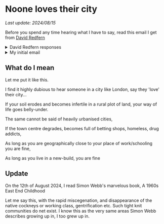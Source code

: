# Noone loves their city

*Last update: 2024/08/15*

Before you spend any time hearing what I have to say, read this email I get from [David Redfern](https://substack.com/@dredfern)

<details><summary>David Redfern responses</summary>
Hello. 
Thank you for your email, and I'm pleased you find my posts interesting and useful.

The basis of our query sounds very American in outlook. I don't agree with the premise; I think if you are happy and content in your 'place', urban or rural, then that is what most people want. The concept of 'love' in such circumstances seems a bit over the top.... as I say, American!

I wish you success in your exams. 

David
</details>

<details><summary>My initial email</summary>
To: davidrredfern@hotmail.com <davidrredfern@hotmail.com>
Subject: Seeking opinion on a 'hot-take'
 
Dear Mr Redfern,

I'd like to firstly like to thank you - as a long time reader of your substack I've found your commentary and takes on exam techniques/responses - invaluable towards my personal revision. You truly are an unsung hero in the A-Level geography sphere. So please accept my thanks.

I've been musing over this thought I had heard from an American online, who posited the bold claim that no-one in cities "loves their home". His reasoning being, a city dweller has no tie with the land his apartment/house is built on. If the quality of his neighborhood or urban surroundings go down under - it has a relatively small bearing on his livelihood. To continue, reiterating his argument... City folk don't love their "home", they live their "place" because it's close geographically to their area of work/education. Whereas, if you live in the country side and the health of your land starts to deteriorate - so does your livelihood - your vested interest in the pastoral upkeep of the land is essential for the continuation of you and your future generations... 

I thought that was an interesting statement but didn't think much of it - that is until I visited East Ham in London for the first time. I recall reading somewhere in a Human Geography resource, cities start to decline when betting shops prop up... In the town square I counted no less than five bookmakers, with there being two paddypowers on virtually the same street. In the McDonald's early in the morning, it was full of homeless people. And right next to all of this was a spanking new fleet of new-builds. So now my view has fundementally changed. East Ham can have as many betting shops as it can squeeze in, and the homeless population can continue to rise - but  those in newly built homes as long as they can still trek to their work/school - they remain relatively unscathed.

To recall the person I originally heard this view from, "City people don't love their home. They might "love" the art-deco of their apartment, the exposed brick walls and the night life, but as their future is not staked on the quality and health of the city - they do not love their city"

I was  just curious since you have been around much longer than I have - and are sure to have seen towns, cities go belly down under and revive from the ashes - what do you make of the bold claim.

Thank you and Kind Regards,

Christ Amlai
</details>

## What do I mean

Let me put it like this.

I find it highly dubious to hear someone in a city like London, say they 'love' their city...

If your soil erodes and becomes infertile in a rural plot of land, your way of life goes belly-under.

The same cannot be said of heavily urbanised cities,

If the town centre degrades, becomes full of betting shops, homeless, drug addicts, 

As long as you are geographically close to your place of work/schooling you are fine,

As long as you live in a new-build, you are fine

## Update

On the 12th of August 2024, I read Simon Webb's marvelous book, A 1960s East End Childhood

Let me say this, with the rapid miscegenation, and disappearance of the native cockneys or working class, gentrification etc. Such tight knit communities do net exist. I know this as the very same areas Simon Webb describes growing up in, I too grew up in.
